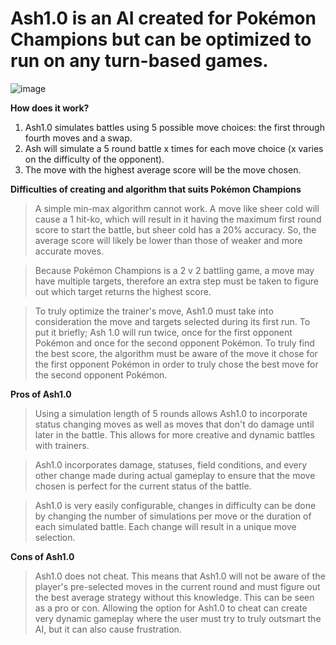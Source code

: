 # Ash1.0 is an AI created for Pokémon Champions but can be optimized to run on any turn-based games.

![image](https://user-images.githubusercontent.com/97560054/190037175-41c1937a-125e-45cf-92d2-a12f842fc832.png)


**How does it work?**

1. Ash1.0 simulates battles using 5 possible move choices: the first through fourth moves and a swap.
2. Ash will simulate a 5 round battle x times for each move choice (x varies on the difficulty of the opponent).
3. The move with the highest average score will be the move chosen.

**Difficulties of creating and algorithm that suits Pokémon Champions**

> A simple min-max algorithm cannot work. A move like sheer cold will cause a 1 hit-ko, which will result in it having the maximum first round score to start the battle, but sheer cold has a 20% accuracy. So, the average score will likely be lower than those of weaker and more accurate moves.

> Because Pokémon Champions is a 2 v 2 battling game, a move may have multiple targets, therefore an extra step must be taken to figure out which target returns the highest score.

> To truly optimize the trainer's move, Ash1.0 must take into consideration the move and targets selected during its first run. To put it briefly; Ash 1.0 will run twice, once for the first opponent Pokémon and once for the second opponent Pokémon. To truly find the best score, the algorithm must be aware of the move it chose for the first opponent Pokémon in order to truly chose the best move for the second opponent Pokémon.


**Pros of Ash1.0**

> Using a simulation length of 5 rounds allows Ash1.0 to incorporate status changing moves as well as moves that don't do damage until later in the battle. This allows for more creative and dynamic battles with trainers.

> Ash1.0 incorporates damage, statuses, field conditions, and every other change made during actual gameplay to ensure that the move chosen is perfect for the current status of the battle.

> Ash1.0 is very easily configurable, changes in difficulty can be done by changing the number of simulations per move or the duration of each simulated battle. Each change will result in a unique move selection.

**Cons of Ash1.0**

> Ash1.0 does not cheat. This means that Ash1.0 will not be aware of the player's pre-selected moves in the current round and must figure out the best average strategy without this knowledge. This can be seen as a pro or con. Allowing the option for Ash1.0 to cheat can create very dynamic gameplay where the user must try to truly outsmart the AI, but it can also cause frustration.
